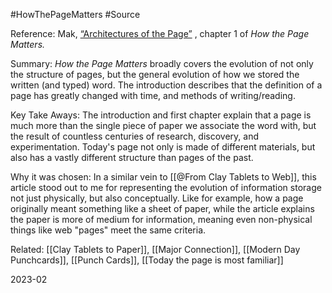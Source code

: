 #HowThePageMatters #Source

Reference:
Mak, [“Architectures of the Page”](https://raley.english.ucsb.edu/wp-content2/uploads/234/Mak.pdf) , chapter 1 of _How the Page Matters._

Summary:
*How the Page Matters* broadly covers the evolution of not only the structure of pages, but the general evolution of how we stored the written (and typed) word. The introduction describes that the definition of a page has greatly changed with time, and methods of writing/reading.

Key Take Aways:
The introduction and first chapter explain that a page is much more than the single piece of paper we associate the word with, but the result of countless centuries of research, discovery, and experimentation. Today's page not only is made of different materials, but also has a vastly different structure than pages of the past.

Why it was chosen:
In a similar vein to [[@From Clay Tablets to Web]], this article stood out to me for representing the evolution of information storage not just physically, but also conceptually. Like for example, how a page originally meant something like a sheet of paper, while the article explains the paper is more of medium for information, meaning even non-physical things like web "pages" meet the same criteria.

Related:
[[Clay Tablets to Paper]], [[Major Connection]], [[Modern Day Punchcards]], [[Punch Cards]], [[Today the page is most familiar]]

2023-02